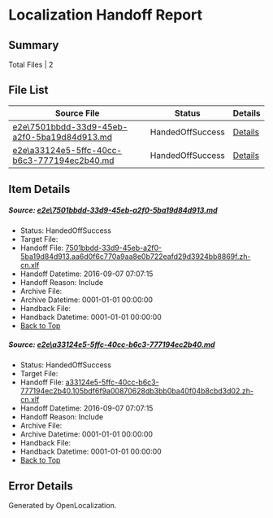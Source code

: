 # <a name='report-top'></a> Localization Handoff Report

## Summary
 Total Files | 2

## File List
 Source File | Status | Details 
 ----------- | ------ | ------- 
 [e2e\7501bbdd-33d9-45eb-a2f0-5ba19d84d913.md](https://github.com/OpenLocalizationTestOrg/ol-test0/blob/cf6479b8bf5a799dc518ce1972b15add54059681/e2e/7501bbdd-33d9-45eb-a2f0-5ba19d84d913.md) | HandedOffSuccess | [Details](#35cbe29e76bb98e31345a9d1e58f8e1d075237a91)
 [e2e\a33124e5-5ffc-40cc-b6c3-777194ec2b40.md](https://github.com/OpenLocalizationTestOrg/ol-test0/blob/cf6479b8bf5a799dc518ce1972b15add54059681/e2e/a33124e5-5ffc-40cc-b6c3-777194ec2b40.md) | HandedOffSuccess | [Details](#96128d04759fcab3447c8c0702aa88f8424aad0b2)

## Item Details
##### <a name='35cbe29e76bb98e31345a9d1e58f8e1d075237a91'></a> Source: [e2e\7501bbdd-33d9-45eb-a2f0-5ba19d84d913.md](https://github.com/OpenLocalizationTestOrg/ol-test0/blob/cf6479b8bf5a799dc518ce1972b15add54059681/e2e/7501bbdd-33d9-45eb-a2f0-5ba19d84d913.md)
* Status: HandedOffSuccess
* Target File: 
* Handoff File: [7501bbdd-33d9-45eb-a2f0-5ba19d84d913.aa6d0f6c770a9aa8e0b722eafd29d3924bb8869f.zh-cn.xlf](https://github.com/OpenLocalizationTestOrg/ol-test0-handoff/blob/e9df68f62e9af60c4ffa7d40280045eacaf79250/ol-handoff/OpenLocalizationTestOrg/ol-test0-zhcn/ci/ht/7501bbdd-33d9-45eb-a2f0-5ba19d84d913.aa6d0f6c770a9aa8e0b722eafd29d3924bb8869f.zh-cn.xlf)
* Handoff Datetime: 2016-09-07 07:07:15
* Handoff Reason: Include
* Archive File: 
* Archive Datetime: 0001-01-01 00:00:00
* Handback File: 
* Handback Datetime: 0001-01-01 00:00:00
* [Back to Top](#report-top)

##### <a name='96128d04759fcab3447c8c0702aa88f8424aad0b2'></a> Source: [e2e\a33124e5-5ffc-40cc-b6c3-777194ec2b40.md](https://github.com/OpenLocalizationTestOrg/ol-test0/blob/cf6479b8bf5a799dc518ce1972b15add54059681/e2e/a33124e5-5ffc-40cc-b6c3-777194ec2b40.md)
* Status: HandedOffSuccess
* Target File: 
* Handoff File: [a33124e5-5ffc-40cc-b6c3-777194ec2b40.105bdf6f9a00870628db3bb0ba40f04b8cbd3d02.zh-cn.xlf](https://github.com/OpenLocalizationTestOrg/ol-test0-handoff/blob/e9df68f62e9af60c4ffa7d40280045eacaf79250/ol-handoff/OpenLocalizationTestOrg/ol-test0-zhcn/ci/ht/a33124e5-5ffc-40cc-b6c3-777194ec2b40.105bdf6f9a00870628db3bb0ba40f04b8cbd3d02.zh-cn.xlf)
* Handoff Datetime: 2016-09-07 07:07:15
* Handoff Reason: Include
* Archive File: 
* Archive Datetime: 0001-01-01 00:00:00
* Handback File: 
* Handback Datetime: 0001-01-01 00:00:00
* [Back to Top](#report-top)


## Error Details

Generated by OpenLocalization.
